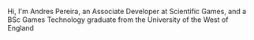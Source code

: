 Hi, I'm Andres Pereira, an Associate Developer at Scientific Games, and a BSc Games Technology graduate from the University of the West of England
